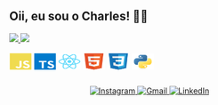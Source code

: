## Oii, eu sou o Charles! 👋🏻
<div>
  <a href="https://github.com/charlesibiapina">
    <img height="180em" src="https://github-readme-stats.vercel.app/api?username=charlesibiapina&show_icons=true&theme=dracula&include_all_commits=true&count_private=true"/>
    <img height="180em" src="https://github-readme-stats.vercel.app/api/top-langs/?username=charlesibiapina&layout=compact&langs_count=16&theme=dracula"/>
  </a>
</div>

<div style="display: inline-block"><br>
  <img align="center" alt="Rafa-Js" height="30" width="40" src="https://raw.githubusercontent.com/devicons/devicon/master/icons/javascript/javascript-plain.svg">
  <img align="center" alt="Rafa-Ts" height="30" width="40" src="https://raw.githubusercontent.com/devicons/devicon/master/icons/typescript/typescript-plain.svg">
  <img align="center" alt="Rafa-React" height="30" width="40" src="https://raw.githubusercontent.com/devicons/devicon/master/icons/react/react-original.svg">
  <img align="center" alt="Rafa-HTML" height="30" width="40" src="https://raw.githubusercontent.com/devicons/devicon/master/icons/html5/html5-original.svg">
  <img align="center" alt="Rafa-CSS" height="30" width="40" src="https://raw.githubusercontent.com/devicons/devicon/master/icons/css3/css3-original.svg">
  <img align="center" alt="Rafa-Python" height="30" width="40" src="https://raw.githubusercontent.com/devicons/devicon/master/icons/python/python-original.svg">
</div>

##

<div style="text-align: center;">
  <a href="https://instagram.com/charlesibiapina" target="_blank">
    <img src="https://img.shields.io/badge/-Instagram-%23E1306C?style=for-the-badge&logo=instagram&logoColor=white" alt="Instagram">
  </a>
  <a href="mailto:charlesibiapina@gmail.com">
    <img src="https://img.shields.io/badge/-Gmail-%23EA4335?style=for-the-badge&logo=gmail&logoColor=white" alt="Gmail">
  </a>
  <a href="https://www.linkedin.com/in/charles-ibiapina-600065290/" target="_blank">
    <img src="https://img.shields.io/badge/-LinkedIn-%230077B5?style=for-the-badge&logo=linkedin&logoColor=white" alt="LinkedIn">
  </a>
</div>

##



